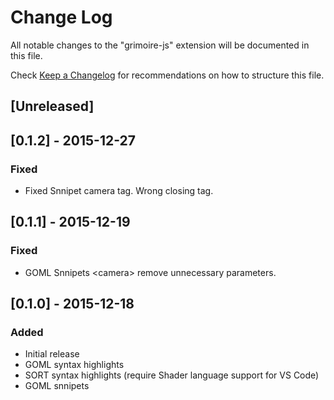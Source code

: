 # Change Log

All notable changes to the "grimoire-js" extension will be documented in this file.

Check [Keep a Changelog](http://keepachangelog.com/) for recommendations on how to structure this file.

## [Unreleased]

## [0.1.2] - 2015-12-27

### Fixed

- Fixed Snnipet camera tag. Wrong closing tag.

## [0.1.1] - 2015-12-19

### Fixed

- GOML Snnipets &lt;camera&gt; remove unnecessary parameters.

## [0.1.0] - 2015-12-18

### Added

- Initial release
- GOML syntax highlights
- SORT syntax highlights (require Shader language support for VS Code)
- GOML snnipets
